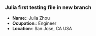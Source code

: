 ### Julia first testing file in new branch

- **Name:**: Julia Zhou
- **Ocupation:**: Engineer
- **Location:**: San Jose, CA USA
